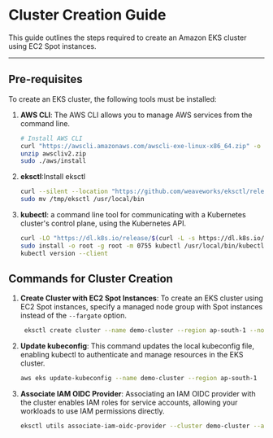# Cluster Creation Guide

This guide outlines the steps required to create an Amazon EKS cluster using EC2 Spot instances.

---

## Pre-requisites

To create an EKS cluster, the following tools must be installed:

1. **AWS CLI**: The AWS CLI allows you to manage AWS services from the command line.
   ```bash
   # Install AWS CLI
   curl "https://awscli.amazonaws.com/awscli-exe-linux-x86_64.zip" -o "awscliv2.zip"
   unzip awscliv2.zip
   sudo ./aws/install

2. **eksctl**:Install eksctl
   ```bash
   curl --silent --location "https://github.com/weaveworks/eksctl/releases/download/latest_release/eksctl_$(uname -s)_amd64.tar.gz" | tar xz -C /tmp
   sudo mv /tmp/eksctl /usr/local/bin

3. **kubectl**: a command line tool for communicating with a Kubernetes cluster's control plane, using the Kubernetes API.
   ```bash
   curl -LO "https://dl.k8s.io/release/$(curl -L -s https://dl.k8s.io/release/stable.txt)/bin/linux/amd64/kubectl"
   sudo install -o root -g root -m 0755 kubectl /usr/local/bin/kubectl
   kubectl version --client

## Commands for Cluster Creation
1. **Create Cluster with EC2 Spot Instances**: To create an EKS cluster using EC2 Spot instances, specify a managed node group with Spot instances instead of the `--fargate` option.
   ```bash
    eksctl create cluster --name demo-cluster --region ap-south-1 --nodes 3 --nodes-min 1 --nodes-max 4 --node-type t3.medium --managed --spot

2. **Update kubeconfig**: This command updates the local kubeconfig file, enabling kubectl to authenticate and manage resources in the EKS cluster.
   ```bash
   aws eks update-kubeconfig --name demo-cluster --region ap-south-1

3. **Associate IAM OIDC Provider**: Associating an IAM OIDC provider with the cluster enables IAM roles for service accounts, allowing your workloads to use IAM permissions directly.
   ```bash
   eksctl utils associate-iam-oidc-provider --cluster demo-cluster --approve

